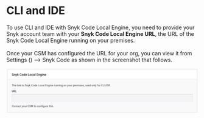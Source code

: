 # CLI and IDE

To use CLI and IDE with Snyk Code Local Engine, you need to provide your Snyk account team with your **Snyk Code Local Engine URL**, the URL of the Snyk Code Local Engine running on your premises.\
\
Once your CSM has configured the URL for your org, you can view it from Settings (<img src="../../../../.gitbook/assets/cog_icon.png" alt="" data-size="line">) --> Snyk Code as shown in the screenshot that follows.

![](<../../../../.gitbook/assets/Screenshot 2022-01-07 at 08.05.01.png>)
